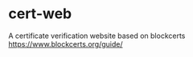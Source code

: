 # cert-web
A certificate verification website based on blockcerts
https://www.blockcerts.org/guide/
